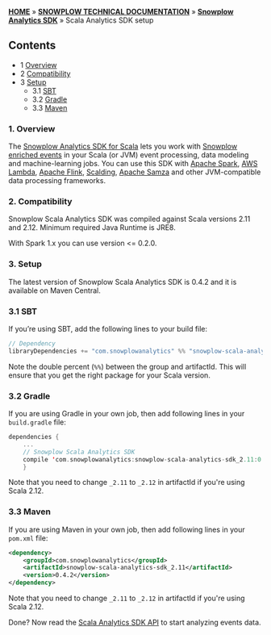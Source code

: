 <a name="top" />

[**HOME**](Home) » [**SNOWPLOW TECHNICAL DOCUMENTATION**](Snowplow-technical-documentation) » [**Snowplow Analytics SDK**](Snowplow-Analytics-SDK) » Scala Analytics SDK setup

## Contents

- 1 [Overview](#overview)  
- 2 [Compatibility](#compatibility)  
- 3 [Setup](#setup)  
  - 3.1 [SBT](#sbt)  
  - 3.2 [Gradle](#gradle)  
  - 3.3 [Maven](#maven)  

<a name="overview" />

### 1. Overview

The [Snowplow Analytics SDK for Scala][repo] lets you work with [Snowplow enriched events](canonical-event-model) in your Scala (or JVM) event processing, data modeling and machine-learning jobs. 
You can use this SDK with [Apache Spark](http://spark.apache.org/), [AWS Lambda](https://aws.amazon.com/lambda/), [Apache Flink](https://flink.apache.org/), 
[Scalding](https://github.com/twitter/scalding), [Apache Samza](http://samza.apache.org/) and other JVM-compatible data processing frameworks.

<a name="compatibility" />

### 2. Compatibility

Snowplow Scala Analytics SDK was compiled against Scala versions 2.11 and 2.12.
Minimum required Java Runtime is JRE8.

With Spark 1.x you can use version <= 0.2.0.

<a name="setup" />

### 3. Setup

The latest version of Snowplow Scala Analytics SDK is 0.4.2 and it is available on Maven Central.

<a name="sbt" />

### 3.1 SBT

If you’re using SBT, add the following lines to your build file:

```scala
// Dependency
libraryDependencies += "com.snowplowanalytics" %% "snowplow-scala-analytics-sdk" % "0.4.2"
```

Note the double percent (`%%`) between the group and artifactId. This will ensure that you get the right package for your Scala version.

<a name="gradle" />

### 3.2 Gradle

If you are using Gradle in your own job, then add following lines in your `build.gradle` file:

```scala
dependencies {
    ...
    // Snowplow Scala Analytics SDK
    compile 'com.snowplowanalytics:snowplow-scala-analytics-sdk_2.11:0.4.2'
    }
```

Note that you need to change `_2.11` to `_2.12` in artifactId if you're using Scala 2.12.

<a name="maven" />

### 3.3 Maven

If you are using Maven in your own job, then add following lines in your `pom.xml` file:

```xml
<dependency>
    <groupId>com.snowplowanalytics</groupId>
    <artifactId>snowplow-scala-analytics-sdk_2.11</artifactId>
    <version>0.4.2</version>
</dependency>
```

Note that you need to change `_2.11` to `_2.12` in artifactId if you're using Scala 2.12.

Done? Now read the [Scala Analytics SDK API](Scala-Analytics-SDK) to start analyzing events data.

[repo]: https://github.com/snowplow/snowplow-scala-analytics-sdk
[json4s-binary-compat]: https://github.com/json4s/json4s/issues/212
